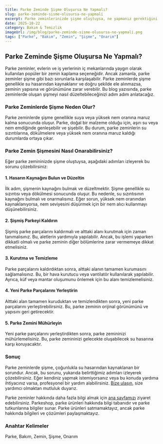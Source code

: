 ```yaml
---
title: Parke Zeminde Şişme Oluşursa Ne Yapmalı?
slug: parke-zeminde-sisme-olusursa-ne-yapmali
excerpt: Parke zeminlerinizde şişme oluştuysa, ne yapmanız gerektiğini öğrenin. Bu yazı, bu durumu çözmeniz için adım adım bir rehber sunar.
date: 2025-10-22
category: Bakım & Temizlik
imageUrl: /img/blog/parke-zeminde-sisme-olusursa-ne-yapmali.png
tags: ["Parke", "Bakım", "Zemin", "Şişme", "Onarım"]
---
```


<h2>Parke Zeminde Şişme Oluşursa Ne Yapmalı?</h2>
<p>Parke zeminler, evlerin ve iş yerlerinin iç mekanlarında yaygın olarak kullanılan popüler bir zemin kaplama seçeneğidir. Ancak zamanla, parke zeminler şişme gibi bazı sorunlarla karşılaşabilir. Parke zeminlerde şişme genellikle su hasarından kaynaklanır ve doğru şekilde ele alınmazsa, zeminin yapısına ve görünümüne zarar verebilir. Bu blog yazısında, parke zeminlerde oluşan şişmeyi nasıl düzeltebileceğinizi adım adım anlatacağız.</p>

<h3>Parke Zeminlerde Şişme Neden Olur?</h3>
<p>Parke zeminlerde şişme genellikle suya veya yüksek nem oranına maruz kalma sonucunda oluşur. Parke, doğal bir malzeme olduğu için, aşırı su veya nem emdiğinde genleşebilir ve şişebilir. Bu durum, parke zeminlerin su sızıntılarına, dökülmelere veya yüksek nem oranına maruz kaldığı durumlarda ortaya çıkar.</p>

<h3>Parke Zemin Şişmesini Nasıl Onarabilirsiniz?</h3>
<p>Eğer parke zemininizde şişme oluştuysa, aşağıdaki adımları izleyerek bu sorunu çözebilirsiniz:</p>

<h4>1. Hasarın Kaynağını Bulun ve Düzeltin</h4>
<p>İlk adım, şişmenin kaynağını bulmak ve düzeltmektir. Şişme genellikle su sızıntısı veya dökülmesi sonucunda oluşur. Bu nedenle, su sızıntısının kaynağını bulmalı ve onarmalısınız. Eğer sorun, yüksek nem oranından kaynaklanıyorsa, nem seviyesini düşürmek için bir nem alıcı kullanmayı düşünebilirsiniz.</p>

<h4>2. Şişmiş Parkeyi Kaldırın</h4>
<p>Şişmiş parke parçalarını kaldırmalı ve alttaki alanı kurutmak için zaman tanımalısınız. Bu, aletlerin yardımıyla yapılabilir. Ancak, bu işlemi yaparken dikkatli olmalı ve parke zeminin diğer bölümlerine zarar vermemeye dikkat etmelisiniz.</p>

<h4>3. Kurutma ve Temizleme</h4>
<p>Parke parçalarını kaldırdıktan sonra, alttaki alanın tamamen kurumasını sağlamalısınız. Bu, bir hava kurutucu veya vantilatör kullanılarak yapılabilir. Ayrıca, küf veya mantar oluşumunu önlemek için bu alanı temizlemelisiniz.</p>

<h4>4. Yeni Parke Parçalarını Yerleştirin</h4>
<p>Alttaki alan tamamen kuruduktan ve temizlendikten sonra, yeni parke parçalarını yerleştirebilirsiniz. Bu, parke zeminin orijinal görünümünü ve yapısını geri getirecektir.</p>

<h4>5. Parke Zemini Mühürleyin</h4>
<p>Yeni parke parçalarını yerleştirdikten sonra, parke zemininizi mühürlemelisiniz. Bu, parke zemininizi gelecekte oluşabilecek su hasarına karşı koruyacaktır.</p>

<h3>Sonuç</h3>
<p>Parke zeminlerde şişme, çoğunlukla su hasarından kaynaklanan bir sorundur. Ancak, bu sorunu, yukarıda belirttiğimiz adımları izleyerek çözebilirsiniz. Eğer kendiniz yapmak istemiyorsanız veya bu konuda yardıma ihtiyacınız varsa, profesyonel bir yardım alabilirsiniz. <a href="https://parkeshop.com/contact">Bize ulaşın</a>, size yardımcı olmaktan mutluluk duyarız.</p>

<p>Parke zeminler hakkında daha fazla bilgi almak için <a href="https://parkeshop.com">ana sayfamızı</a> ziyaret edebilirsiniz. Parkeshop, parke ürünleri hakkında bilgi tabanıdır ve parke tutkunlarına bilgiler sunar. Parke ürünleri satmamaktayız, ancak parke hakkında bilgileri ve çözümleri paylaşmaktayız.</p>

<h3>Anahtar Kelimeler</h3>
<p>Parke, Bakım, Zemin, Şişme, Onarım</p>